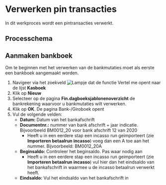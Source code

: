 # Verwerken pin transacties

In dit werkproces wordt een pintransacties verwerkt. 

## Processchema


## Aanmaken bankboek

Om te beginnen met het verwerken van de bankmutaties moet als eerste een bankboek aangemaakt worden. 

 1. Navigeer via het zoekveld ![Lampje dat de functie Vertel me opent](https://docs.microsoft.com/nl-NL/dynamics365/business-central/media/ui-search/search_small.png "Vertel me wat u wilt doen") naar de lijst **Kasboek**
 2. Klik op **Nieuw** 
 3. Selecteer op de pagina **Fin.dagboeksjablonenoverzicht** de bankrekening waarvoor u bankmutaties wilt verwerken. 
 4.  Klik op **OK**. De pagina Bank-/Giroboek opent
 5. Vul de volgende velden:
	* **Datum:** Datum van het bankafschrift
	* **Documentnr.:** nummer van bank afschrift + jaar indicatie. Bijvoorbeeld BM0012_20 voor bank afschrift 12 van 2020 
		* Heeft u in een eerdere stap een incasso run geimporteert (zie **Importeren betaalrun incasso**) voeg dan een A toe aan het nummer. Bijvoorbeeld: BM0012_20A
	* **Beginsaldo:** Controleer het beginsaldo. Pas waar nodig aan
		* Heeft u in een eerdere stap een incasso run geimporteert (zie **Importeren betaalrun incasso**) vul hier dan het eindsaldo van het bankafschrift in waarmee u de incasso betaalrun verwerkt heeft.
	* **Eindsaldo:** Vul het eindsaldo van het bankafschrift in
<!--stackedit_data:
eyJoaXN0b3J5IjpbMTQwNTAwMDQzNV19
-->